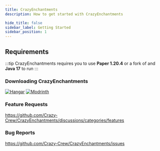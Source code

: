 ```yaml
---
title: CrazyEnchantments
description: How to get started with CrazyEnchantments

hide_title: false
sidebar_label: Getting Started
sidebar_position: 1
---
```

## Requirements
:::tip
CrazyEnchantments requires you to use **Paper 1.20.4** or a fork of and **Java 17** to run
:::

### Downloading CrazyEnchantments
[![Hangar](https://raw.githubusercontent.com/intergrav/devins-badges/v3/assets/cozy-minimal/available/hangar_64h.png)](https://hangar.papermc.io/CrazyCrew/CrazyEnchantments)
[![Modrinth](https://raw.githubusercontent.com/intergrav/devins-badges/v3/assets/cozy-minimal/available/modrinth_64h.png)](https://modrinth.com/plugin/crazyenchantments)

### Feature Requests
https://github.com/Crazy-Crew/CrazyEnchantments/discussions/categories/features

### Bug Reports
https://github.com/Crazy-Crew/CrazyEnchantments/issues